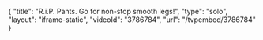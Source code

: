 {
    "title": "R.i.P. Pants. Go for non-stop smooth legs!",
    "type": "solo",
    "layout": "iframe-static",
    "videoId": "3786784",
    "url": "\/tvpembed\/3786784"
}